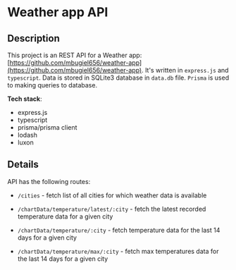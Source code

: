 # Weather app API
## Description
This project is an REST API for a Weather app: [https://github.com/mbugiel656/weather-app](https://github.com/mbugiel656/weather-app). It's written in `express.js` and `typescript`. Data is stored in SQLite3 database in `data.db` file. `Prisma` is used to making queries to database.

**Tech stack**:

 - express.js
 - typescript
 - prisma/prisma client
 - lodash
 - luxon

## Details
API has the following routes:

 - `/cities` - fetch list of all cities for which weather data is available

 - `/chartData/temperature/latest/:city` - fetch the latest recorded temperature data for a given city

 - `/chartData/temperature/:city` - fetch temperature data for the last 14 days for a given city

 - `/chartData/temperature/max/:city` - fetch max temperatures data for the last 14 days for a given city
